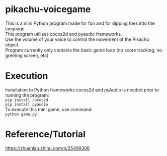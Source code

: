 # pikachu-voicegame
This is a mini Python program made for fun and for dipping toes into the language.</br>
This program utilizes cocos2d and pyaudio frameworks. </br>
Use the volume of your voice to control the movement of the Pikachu object. </br>
Program currently only contains the basic game loop (no score tracking, no greeting screen, etc). </br>

# Execution
Installation to Python frameworks cocos2d and pyAudio is needed prior to running the program: </br>
`pip install cocos2d`</br>
`pip install pyaudio`</br>
To execute this mini game, use command: </br>
`python game.py`

# Reference/Tutorial
https://zhuanlan.zhihu.com/p/25499306
